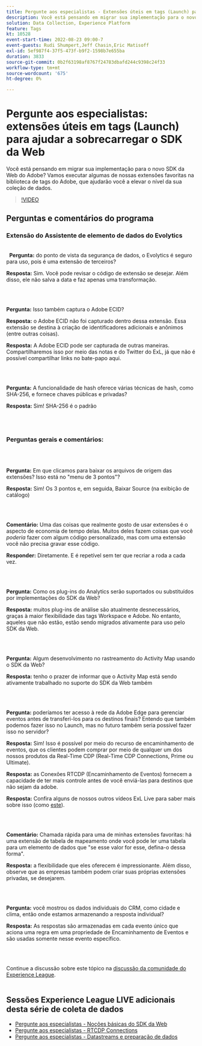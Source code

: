 ```yaml
---
title: Pergunte aos especialistas - Extensões úteis em tags (Launch) para ajudar a sobrecarregar o SDK da Web
description: Você está pensando em migrar sua implementação para o novo SDK da Web do Adobe?  Vamos executar algumas de nossas extensões favoritas na biblioteca de tags do Adobe, que ajudarão você a elevar o nível da sua coleção de dados.
solution: Data Collection, Experience Platform
feature: Tags
kt: 10528
event-start-time: 2022-08-23 09:00-7
event-guests: Rudi Shumpert,Jeff Chasin,Eric Matisoff
exl-id: 5ef987f4-37f5-473f-b9f2-1598b7e655ba
duration: 3833
source-git-commit: 0b2f63198af8767f24783dbafd244c9398c24f33
workflow-type: tm+mt
source-wordcount: '675'
ht-degree: 0%

---
```


# Pergunte aos especialistas: extensões úteis em tags (Launch) para ajudar a sobrecarregar o SDK da Web

Você está pensando em migrar sua implementação para o novo SDK da Web do Adobe?  Vamos executar algumas de nossas extensões favoritas na biblioteca de tags do Adobe, que ajudarão você a elevar o nível da sua coleção de dados.

>[!VIDEO](https://video.tv.adobe.com/v/346610/?quality=12&learn=on)

## Perguntas e comentários do programa

### Extensão do Assistente de elemento de dados do Evolytics

<br> 
**Pergunta:** do ponto de vista da segurança de dados, o Evolytics é seguro para uso, pois é uma extensão de terceiros?

**Resposta:** Sim. Você pode revisar o código de extensão se desejar. Além disso, ele não salva a data e faz apenas uma transformação.

<br> 

**Pergunta:** Isso também captura o Adobe ECID?

**Resposta:** o Adobe ECID não foi capturado dentro dessa extensão. Essa extensão se destina à criação de identificadores adicionais e anônimos (entre outras coisas).

**Resposta:** A Adobe ECID pode ser capturada de outras maneiras. Compartilharemos isso por meio das notas e do Twitter do ExL, já que não é possível compartilhar links no bate-papo aqui.

<br> 

**Pergunta:** A funcionalidade de hash oferece várias técnicas de hash, como SHA-256, e fornece chaves públicas e privadas?

**Resposta:** Sim! SHA-256 é o padrão

<br> 

### Perguntas gerais e comentários:

<br> 

**Pergunta:** Em que clicamos para baixar os arquivos de origem das extensões? Isso está no &quot;menu de 3 pontos&quot;?

**Resposta:** Sim! Os 3 pontos e, em seguida, Baixar Source (na exibição de catálogo)

<br> 

**Comentário:** Uma das coisas que realmente gosto de usar extensões é o aspecto de economia de tempo delas. Muitos deles fazem coisas que você *poderia* fazer com algum código personalizado, mas com uma extensão você não precisa gravar esse código.

**Responder:** Diretamente. E é repetível sem ter que recriar a roda a cada vez.

<br> 

**Pergunta:** Como os plug-ins do Analytics serão suportados ou substituídos por implementações do SDK da Web?

**Resposta:** muitos plug-ins de análise são atualmente desnecessários, graças à maior flexibilidade das tags Workspace e Adobe. No entanto, aqueles que não estão, estão sendo migrados ativamente para uso pelo SDK da Web.

<br> 

**Pergunta:** Algum desenvolvimento no rastreamento do Activity Map usando o SDK da Web?

**Resposta:** tenho o prazer de informar que o Activity Map está sendo ativamente trabalhado no suporte do SDK da Web também

<br> 

**Pergunta:** poderíamos ter acesso à rede da Adobe Edge para gerenciar eventos antes de transferi-los para os destinos finais? Entendo que também podemos fazer isso no Launch, mas no futuro também seria possível fazer isso no servidor?

**Resposta:** Sim! Isso é possível por meio do recurso de encaminhamento de eventos, que os clientes podem comprar por meio de qualquer um dos nossos produtos da Real-Time CDP (Real-Time CDP Connections, Prime ou Ultimate).

**Resposta:** as Conexões RTCDP (Encaminhamento de Eventos) fornecem a capacidade de ter mais controle antes de você enviá-las para destinos que não sejam da adobe.

**Resposta:** Confira alguns de nossos outros vídeos ExL Live para saber mais sobre isso (como [este](exl-live-episode-06-23-22.md)).

<br> 

**Comentário:** Chamada rápida para uma de minhas extensões favoritas: há uma extensão de tabela de mapeamento onde você pode ler uma tabela para um elemento de dados que &quot;se esse valor for esse, defina-o dessa forma&quot;.

**Resposta:** a flexibilidade que eles oferecem é impressionante. Além disso, observe que as empresas também podem criar suas próprias extensões privadas, se desejarem.

<br> 

**Pergunta:** você mostrou os dados individuais do CRM, como cidade e clima, então onde estamos armazenando a resposta individual?

**Resposta:** As respostas são armazenadas em cada evento único que aciona uma regra em uma propriedade de Encaminhamento de Eventos e são usadas somente nesse evento específico.

<br> 

Continue a discussão sobre este tópico na [discussão da comunidade do Experience League](https://experienceleaguecommunities.adobe.com/t5/adobe-experience-platform/experience-league-live-post-session-discussion-useful-extensions/m-p/542620?profile.language=pt#M240).
<br> 

## Sessões Experience League LIVE adicionais desta série de coleta de dados

* [Pergunte aos especialistas - Noções básicas do SDK da Web](exl-live-episode-05-26-22.md)
* [Pergunte aos especialistas - RTCDP Connections](exl-live-episode-06-23-22.md)
* [Pergunte aos especialistas - Datastreams e preparação de dados](exl-live-episode-07-21-22.md)

